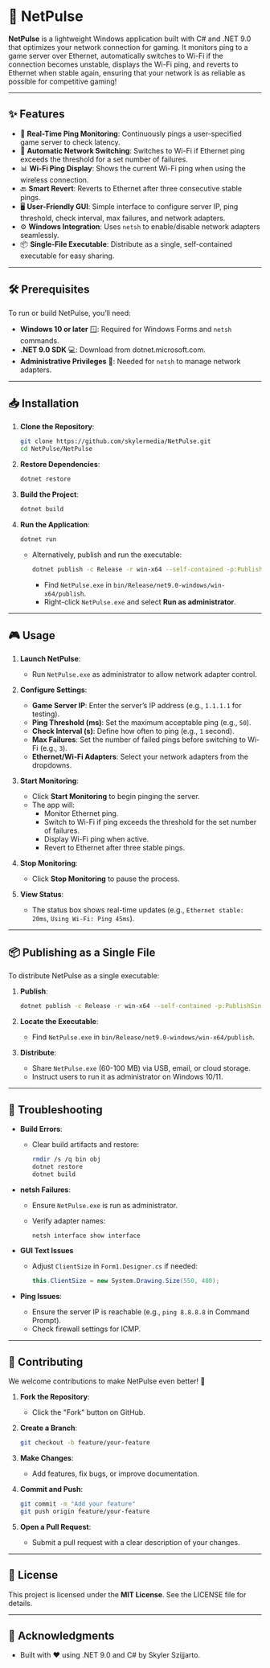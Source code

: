 # 🚀 NetPulse

**NetPulse** is a lightweight Windows application built with C# and .NET 9.0 that optimizes your network connection for gaming. It monitors ping to a game server over Ethernet, automatically switches to Wi-Fi if the connection becomes unstable, displays the Wi-Fi ping, and reverts to Ethernet when stable again, ensuring that your network is as reliable as possible for competitive gaming!

---

## ✨ Features

- 📡 **Real-Time Ping Monitoring**: Continuously pings a user-specified game server to check latency.
- 🔄 **Automatic Network Switching**: Switches to Wi-Fi if Ethernet ping exceeds the threshold for a set number of failures.
- 📊 **Wi-Fi Ping Display**: Shows the current Wi-Fi ping when using the wireless connection.
- 🔙 **Smart Revert**: Reverts to Ethernet after three consecutive stable pings.
- 🖥️ **User-Friendly GUI**: Simple interface to configure server IP, ping threshold, check interval, max failures, and network adapters.
- ⚙️ **Windows Integration**: Uses `netsh` to enable/disable network adapters seamlessly.
- 📦 **Single-File Executable**: Distribute as a single, self-contained executable for easy sharing.

---

## 🛠️ Prerequisites

To run or build NetPulse, you’ll need:

- **Windows 10 or later** 🪟: Required for Windows Forms and `netsh` commands.
- **.NET 9.0 SDK** 💻: Download from dotnet.microsoft.com.
- **Administrative Privileges** 🔑: Needed for `netsh` to manage network adapters.

---

## 📥 Installation

1. **Clone the Repository**:

   ```bash
   git clone https://github.com/skylermedia/NetPulse.git
   cd NetPulse/NetPulse
   ```

2. **Restore Dependencies**:

   ```bash
   dotnet restore
   ```

3. **Build the Project**:

   ```bash
   dotnet build
   ```

4. **Run the Application**:

   ```bash
   dotnet run
   ```

   - Alternatively, publish and run the executable:

     ```bash
     dotnet publish -c Release -r win-x64 --self-contained -p:PublishSingleFile=true -p:IncludeNativeLibrariesForSelfExtract=true
     ```
     - Find `NetPulse.exe` in `bin/Release/net9.0-windows/win-x64/publish`.
     - Right-click `NetPulse.exe` and select **Run as administrator**.

---

## 🎮 Usage

1. **Launch NetPulse**:

   - Run `NetPulse.exe` as administrator to allow network adapter control.

2. **Configure Settings**:

   - **Game Server IP**: Enter the server’s IP address (e.g., `1.1.1.1` for testing).
   - **Ping Threshold (ms)**: Set the maximum acceptable ping (e.g., `50`).
   - **Check Interval (s)**: Define how often to ping (e.g., `1` second).
   - **Max Failures**: Set the number of failed pings before switching to Wi-Fi (e.g., `3`).
   - **Ethernet/Wi-Fi Adapters**: Select your network adapters from the dropdowns.

3. **Start Monitoring**:

   - Click **Start Monitoring** to begin pinging the server.
   - The app will:
     - Monitor Ethernet ping.
     - Switch to Wi-Fi if ping exceeds the threshold for the set number of failures.
     - Display Wi-Fi ping when active.
     - Revert to Ethernet after three stable pings.

4. **Stop Monitoring**:

   - Click **Stop Monitoring** to pause the process.

5. **View Status**:

   - The status box shows real-time updates (e.g., `Ethernet stable: 20ms`, `Using Wi-Fi: Ping 45ms`).

---

## 📦 Publishing as a Single File

To distribute NetPulse as a single executable:

1. **Publish**:

   ```bash
   dotnet publish -c Release -r win-x64 --self-contained -p:PublishSingleFile=true -p:IncludeNativeLibrariesForSelfExtract=true
   ```

2. **Locate the Executable**:

   - Find `NetPulse.exe` in `bin/Release/net9.0-windows/win-x64/publish`.

3. **Distribute**:

   - Share `NetPulse.exe` (60-100 MB) via USB, email, or cloud storage.
   - Instruct users to run it as administrator on Windows 10/11.

---

## 🐛 Troubleshooting

- **Build Errors**:

  - Clear build artifacts and restore:

    ```bash
    rmdir /s /q bin obj
    dotnet restore
    dotnet build
    ```

- **netsh Failures**:

  - Ensure `NetPulse.exe` is run as administrator.
  - Verify adapter names:

    ```cmd
    netsh interface show interface
    ```

- **GUI Text Issues**

  - Adjust `ClientSize` in `Form1.Designer.cs` if needed:

    ```csharp
    this.ClientSize = new System.Drawing.Size(550, 480);
    ```

- **Ping Issues**:

  - Ensure the server IP is reachable (e.g., `ping 8.8.8.8` in Command Prompt).
  - Check firewall settings for ICMP.

---

## 🤝 Contributing

We welcome contributions to make NetPulse even better! 🌟

1. **Fork the Repository**:

   - Click the "Fork" button on GitHub.

2. **Create a Branch**:

   ```bash
   git checkout -b feature/your-feature
   ```

3. **Make Changes**:

   - Add features, fix bugs, or improve documentation.

4. **Commit and Push**:

   ```bash
   git commit -m "Add your feature"
   git push origin feature/your-feature
   ```

5. **Open a Pull Request**:

   - Submit a pull request with a clear description of your changes.

---

## 📜 License

This project is licensed under the **MIT License**. See the LICENSE file for details.

---

## 🙌 Acknowledgments

- Built with ❤️ using .NET 9.0 and C# by Skyler Szijjarto.